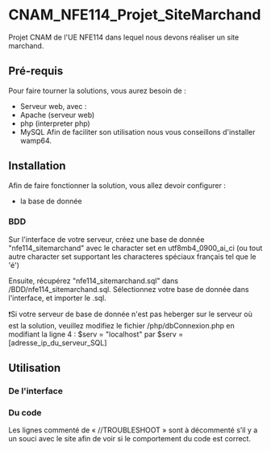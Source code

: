 # CNAM_NFE114_Projet_SiteMarchand

Projet CNAM de l'UE NFE114 dans lequel nous devons réaliser un site marchand.

## Pré-requis
Pour faire tourner la solutions, vous aurez besoin de : 
- Serveur web, avec :
 - Apache (serveur web)
 - php (interpreter php)
 - MySQL 
Afin de faciliter son utilisation nous vous conseillons d'installer wamp64.

## Installation 

Afin de faire fonctionner la solution, vous allez devoir configurer : 
- la base de donnée
### BDD
Sur l'interface de votre serveur, créez une base de donnée "nfe114_sitemarchand" avec le character set en utf8mb4_0900_ai_ci (ou tout autre character set supportant les characteres spéciaux français tel que le 'é')

Ensuite, récupérez "nfe114_sitemarchand.sql" dans /BDD/nfe114_sitemarchand.sql.
Sélectionnez votre base de donnée dans l'interface, et importer le .sql.

❗Si votre serveur de base de donnée n'est pas heberger sur le serveur où est la solution, veuillez modifiez le fichier /php/dbConnexion.php en modifiant la ligne 4 : $serv = "localhost" par $serv = [adresse_ip_du_serveur_SQL]

## Utilisation 

### De l'interface

### Du code
Les lignes commenté de « //TROUBLESHOOT » sont à décommenté s’il y a un souci avec le site afin de voir si le comportement du code est correct.